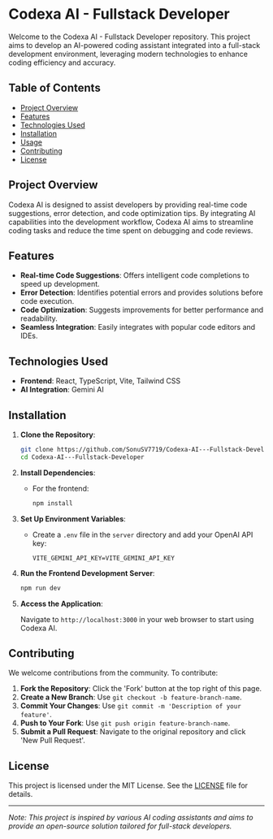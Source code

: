 # Codexa AI - Fullstack Developer

Welcome to the Codexa AI - Fullstack Developer repository. This project aims to develop an AI-powered coding assistant integrated into a full-stack development environment, leveraging modern technologies to enhance coding efficiency and accuracy.

## Table of Contents

- [Project Overview](#project-overview)
- [Features](#features)
- [Technologies Used](#technologies-used)
- [Installation](#installation)
- [Usage](#usage)
- [Contributing](#contributing)
- [License](#license)

## Project Overview

Codexa AI is designed to assist developers by providing real-time code suggestions, error detection, and code optimization tips. By integrating AI capabilities into the development workflow, Codexa AI aims to streamline coding tasks and reduce the time spent on debugging and code reviews.

## Features

- **Real-time Code Suggestions**: Offers intelligent code completions to speed up development.
- **Error Detection**: Identifies potential errors and provides solutions before code execution.
- **Code Optimization**: Suggests improvements for better performance and readability.
- **Seamless Integration**: Easily integrates with popular code editors and IDEs.

## Technologies Used

- **Frontend**: React, TypeScript, Vite, Tailwind CSS
- **AI Integration**: Gemini AI

## Installation

1. **Clone the Repository**:

   ```bash
   git clone https://github.com/SonuSV7719/Codexa-AI---Fullstack-Developer.git
   cd Codexa-AI---Fullstack-Developer
   ```

2. **Install Dependencies**:

   - For the frontend:

     ```bash
     npm install
     ```



3. **Set Up Environment Variables**:

   - Create a `.env` file in the `server` directory and add your OpenAI API key:

     ```env
     VITE_GEMINI_API_KEY=VITE_GEMINI_API_KEY
     ```


4. **Run the Frontend Development Server**:

   ```bash
   npm run dev
   ```

5. **Access the Application**:

   Navigate to `http://localhost:3000` in your web browser to start using Codexa AI.

## Contributing

We welcome contributions from the community. To contribute:

1. **Fork the Repository**: Click the 'Fork' button at the top right of this page.
2. **Create a New Branch**: Use `git checkout -b feature-branch-name`.
3. **Commit Your Changes**: Use `git commit -m 'Description of your feature'`.
4. **Push to Your Fork**: Use `git push origin feature-branch-name`.
5. **Submit a Pull Request**: Navigate to the original repository and click 'New Pull Request'.

## License

This project is licensed under the MIT License. See the [LICENSE](LICENSE) file for details.

---

*Note: This project is inspired by various AI coding assistants and aims to provide an open-source solution tailored for full-stack developers.*
